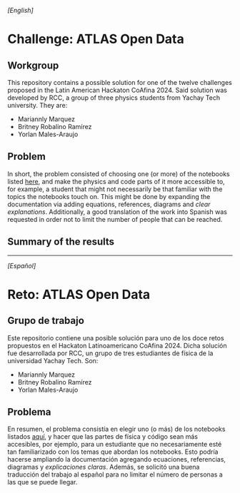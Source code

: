 _[English]_
# Challenge: ATLAS Open Data

## Workgroup
This repository contains a possible solution for one of the twelve challenges proposed in the Latin American Hackaton CoAfina 2024. Said solution was developed by RCC, a group of three physics students from Yachay Tech university. They are:

- Mariannly Marquez
- Britney Robalino Ramírez
- Yorlan Males-Araujo

## Problem
In short, the problem consisted of choosing one (or more) of the notebooks listed [here](https://nbviewer.org/github/atlas-outreach-data-tools/notebooks-collection-opendata/tree/master/13-TeV-examples/python/), and make the physics and code parts of it more accessible to, for example, a student that might not necessarily be that familiar with the topics the notebooks touch on. This might be done by expanding the documentation via adding equations, references, diagrams and *clear explanations*. Additionally, a good translation of the work into Spanish was requested in order not to limit the number of people that can be reached.

## Summary of the results

---

_[Español]_
# Reto: ATLAS Open Data

## Grupo de trabajo
Este repositorio contiene una posible solución para uno de los doce retos propuestos en el Hackaton Latinoamericano CoAfina 2024. Dicha solución fue desarrollada por RCC, un grupo de tres estudiantes de física de la universidad Yachay Tech. Son:

- Mariannly Marquez
- Britney Robalino Ramírez
- Yorlan Males-Araujo

## Problema
En resumen, el problema consistía en elegir uno (o más) de los notebooks listados [aquí](https://nbviewer.org/github/atlas-outreach-data-tools/notebooks-collection-opendata/tree/master/13-TeV-examples/python/), y hacer que las partes de física y código sean más accesibles, por ejemplo, para un estudiante que no necesariamente esté tan familiarizado con los temas que abordan los notebooks. Esto podría hacerse ampliando la documentación agregando ecuaciones, referencias, diagramas y *explicaciones claras*. Además, se solicitó una buena traducción del trabajo al español para no limitar el número de personas a las que se puede llegar.
